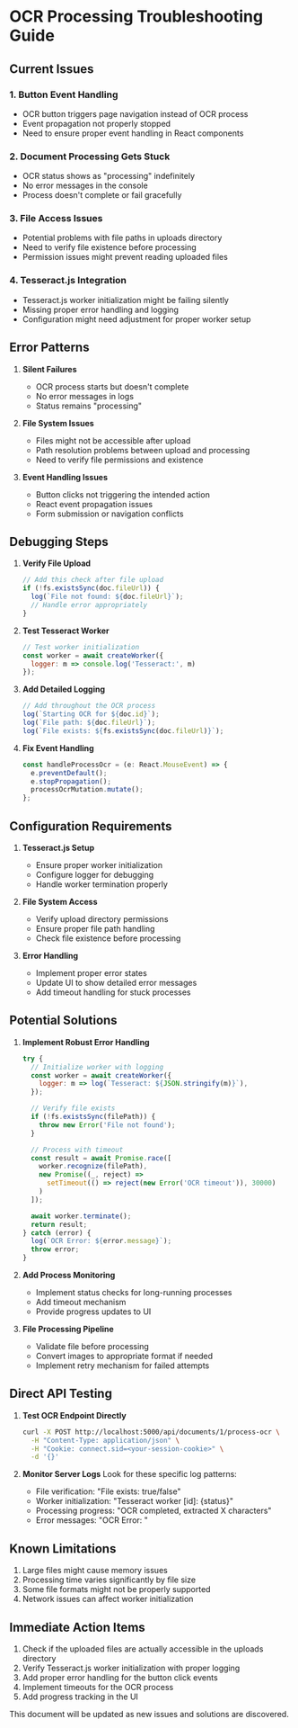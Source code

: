 # OCR Processing Troubleshooting Guide

## Current Issues

### 1. Button Event Handling
- OCR button triggers page navigation instead of OCR process
- Event propagation not properly stopped
- Need to ensure proper event handling in React components

### 2. Document Processing Gets Stuck
- OCR status shows as "processing" indefinitely
- No error messages in the console
- Process doesn't complete or fail gracefully

### 3. File Access Issues
- Potential problems with file paths in uploads directory
- Need to verify file existence before processing
- Permission issues might prevent reading uploaded files

### 4. Tesseract.js Integration
- Tesseract.js worker initialization might be failing silently
- Missing proper error handling and logging
- Configuration might need adjustment for proper worker setup

## Error Patterns

1. **Silent Failures**
   - OCR process starts but doesn't complete
   - No error messages in logs
   - Status remains "processing"

2. **File System Issues**
   - Files might not be accessible after upload
   - Path resolution problems between upload and processing
   - Need to verify file permissions and existence

3. **Event Handling Issues**
   - Button clicks not triggering the intended action
   - React event propagation issues
   - Form submission or navigation conflicts

## Debugging Steps

1. **Verify File Upload**
   ```javascript
   // Add this check after file upload
   if (!fs.existsSync(doc.fileUrl)) {
     log(`File not found: ${doc.fileUrl}`);
     // Handle error appropriately
   }
   ```

2. **Test Tesseract Worker**
   ```javascript
   // Test worker initialization
   const worker = await createWorker({
     logger: m => console.log('Tesseract:', m)
   });
   ```

3. **Add Detailed Logging**
   ```javascript
   // Add throughout the OCR process
   log(`Starting OCR for ${doc.id}`);
   log(`File path: ${doc.fileUrl}`);
   log(`File exists: ${fs.existsSync(doc.fileUrl)}`);
   ```

4. **Fix Event Handling**
   ```javascript
   const handleProcessOcr = (e: React.MouseEvent) => {
     e.preventDefault();
     e.stopPropagation();
     processOcrMutation.mutate();
   };
   ```

## Configuration Requirements

1. **Tesseract.js Setup**
   - Ensure proper worker initialization
   - Configure logger for debugging
   - Handle worker termination properly

2. **File System Access**
   - Verify upload directory permissions
   - Ensure proper file path handling
   - Check file existence before processing

3. **Error Handling**
   - Implement proper error states
   - Update UI to show detailed error messages
   - Add timeout handling for stuck processes

## Potential Solutions

1. **Implement Robust Error Handling**
   ```javascript
   try {
     // Initialize worker with logging
     const worker = await createWorker({
       logger: m => log(`Tesseract: ${JSON.stringify(m)}`),
     });

     // Verify file exists
     if (!fs.existsSync(filePath)) {
       throw new Error('File not found');
     }

     // Process with timeout
     const result = await Promise.race([
       worker.recognize(filePath),
       new Promise((_, reject) => 
         setTimeout(() => reject(new Error('OCR timeout')), 30000)
       )
     ]);

     await worker.terminate();
     return result;
   } catch (error) {
     log(`OCR Error: ${error.message}`);
     throw error;
   }
   ```

2. **Add Process Monitoring**
   - Implement status checks for long-running processes
   - Add timeout mechanism
   - Provide progress updates to UI

3. **File Processing Pipeline**
   - Validate file before processing
   - Convert images to appropriate format if needed
   - Implement retry mechanism for failed attempts

## Direct API Testing

1. **Test OCR Endpoint Directly**
   ```bash
   curl -X POST http://localhost:5000/api/documents/1/process-ocr \
     -H "Content-Type: application/json" \
     -H "Cookie: connect.sid=<your-session-cookie>" \
     -d '{}'
   ```

2. **Monitor Server Logs**
   Look for these specific log patterns:
   - File verification: "File exists: true/false"
   - Worker initialization: "Tesseract worker [id]: {status}"
   - Processing progress: "OCR completed, extracted X characters"
   - Error messages: "OCR Error: <specific error>"

## Known Limitations

1. Large files might cause memory issues
2. Processing time varies significantly by file size
3. Some file formats might not be properly supported
4. Network issues can affect worker initialization

## Immediate Action Items
1. Check if the uploaded files are actually accessible in the uploads directory
2. Verify Tesseract.js worker initialization with proper logging
3. Add proper error handling for the button click events
4. Implement timeouts for the OCR process
5. Add progress tracking in the UI

This document will be updated as new issues and solutions are discovered.